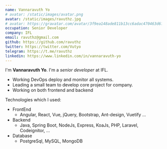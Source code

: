 ```yaml
---
name: Vannaravuth Yo
# avatar: /static/images/avatar.png
avatar: /static/images/ravuthz.jpg
# avatar: https://gravatar.com/avatar/3f9ea148ade811b13cc6adac470463d6?s=400&d=robohash&r=x
occupation: Senior Developer
company: IFL
email: ravuthz@gmail.com
github: https://github.com/ravuthz
twitter: https://twitter.com/Vutyo
telegram: https://t.me/ravuthz
linkedin: https://www.linkedin.com/in/vannaravuth-yo
---
```


I'm **Vannaravuth Yo**. I'm a _senior developer_ at IFL.

- Working DevOps deploy and monitor all systems.
- Leading a small team to develop core project for company.
- Working on both frontend and backend

Technologies which I used:

- FrontEnd
  - Angular, React, Vue, jQuery, Bootstrap, Ant-design, Vuetify ...
- Backend
  - Java, Spring Boot, NodeJs, Express, KoaJs, PHP, Laravel, Codeignitor, ...
- Database
  - PostgreSql, MySQL, MongoDB
